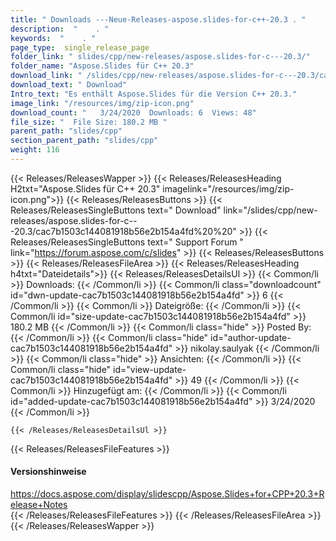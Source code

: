 ```yaml
---
title: " Downloads ---Neue-Releases-aspose.slides-for-c++-20.3 . "
description:  "    . " 
keywords:  "    . " 
page_type:  single_release_page
folder_link: " slides/cpp/new-releases/aspose.slides-for-c---20.3/"
folder_name: "Aspose.Slides für C++ 20.3"
download_link: " /slides/cpp/new-releases/aspose.slides-for-c---20.3/cac7b1503c144081918b56e2b154a4fd"
download_text: " Download"
Intro_text: "Es enthält Aspose.Slides für die Version C++ 20.3."
image_link: "/resources/img/zip-icon.png"
download_count: "   3/24/2020  Downloads: 6  Views: 48"
file_size: "  File Size: 180.2 MB "
parent_path: "slides/cpp"
section_parent_path: "slides/cpp"
weight: 116
---
```


{{< Releases/ReleasesWapper >}}
  {{< Releases/ReleasesHeading H2txt="Aspose.Slides für C++ 20.3" imagelink="/resources/img/zip-icon.png">}}
  {{< Releases/ReleasesButtons >}}
    {{< Releases/ReleasesSingleButtons text=" Download" link="/slides/cpp/new-releases/aspose.slides-for-c---20.3/cac7b1503c144081918b56e2b154a4fd%20%20" >}}
    {{< Releases/ReleasesSingleButtons text=" Support Forum " link="https://forum.aspose.com/c/slides" >}}
  {{< Releases/ReleasesButtons >}}
  {{< Releases/ReleasesFileArea >}}
    {{< Releases/ReleasesHeading h4txt="Dateidetails">}}
    {{< Releases/ReleasesDetailsUl >}}
            {{< Common/li >}} Downloads: {{< /Common/li >}}
      {{< Common/li class="downloadcount" id="dwn-update-cac7b1503c144081918b56e2b154a4fd" >}} 6 {{< /Common/li >}}
      {{< Common/li >}} Dateigröße: {{< /Common/li >}}
      {{< Common/li id="size-update-cac7b1503c144081918b56e2b154a4fd" >}} 180.2 MB {{< /Common/li >}} 
      {{< Common/li  class="hide" >}} Posted By: {{< /Common/li >}} 
      {{< Common/li class="hide" id="author-update-cac7b1503c144081918b56e2b154a4fd" >}} nikolay.saulyak {{< /Common/li >}}
      {{< Common/li class="hide" >}} Ansichten: {{< /Common/li >}}
      {{< Common/li class="hide" id="view-update-cac7b1503c144081918b56e2b154a4fd" >}} 49 {{< /Common/li >}}
      {{< Common/li >}} Hinzugefügt am: {{< /Common/li >}}
      {{< Common/li id="added-update-cac7b1503c144081918b56e2b154a4fd" >}} 3/24/2020 {{< /Common/li >}} 

    {{< /Releases/ReleasesDetailsUl >}}

  {{< Releases/ReleasesFileFeatures >}}
      <h4>Versionshinweise</h4><div> <a href="https://docs.aspose.com/display/slidescpp/Aspose.Slides+for+CPP+20.3+Release+Notes">https://docs.aspose.com/display/slidescpp/Aspose.Slides+for+CPP+20.3+Release+Notes</a></div>
  {{< /Releases/ReleasesFileFeatures >}}
 {{< /Releases/ReleasesFileArea >}}
{{< /Releases/ReleasesWapper >}}



